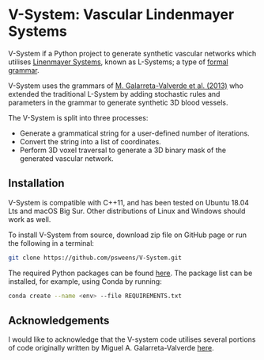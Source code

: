 # V-System: Vascular Lindenmayer Systems

V-System if a Python project to generate synthetic vascular networks which utilises [Linenmayer Systems](https://en.wikipedia.org/wiki/L-system), known as L-Systems; a type of [formal grammar](https://en.wikipedia.org/wiki/Formal_grammar).

V-System uses the grammars of [M. Galarreta-Valverde et al. (2013)](https://www.spiedigitallibrary.org/conference-proceedings-of-spie/8669/86691I/Three-dimensional-synthetic-blood-vessel-generation-using-stochastic-L-systems/10.1117/12.2007532.full?SSO=1) who extended the traditional L-System by adding stochastic rules and parameters in the grammar to generate synthetic 3D blood vessels.

The V-System is split into three processes:
* Generate a grammatical string for a user-defined number of iterations.
* Convert the string into a list of coordinates.
* Perform 3D voxel traversal to generate a 3D binary mask of the generated vascular network.

## Installation
V-System is compatible with C++11, and has been tested on Ubuntu 18.04 Lts and macOS Big Sur. 
Other distributions of Linux and Windows should work as well.

To install V-System from source, download zip file on GitHub page or run the following in a terminal:
```bash
git clone https://github.com/psweens/V-System.git
```

The required Python packages can be found [here](https://github.com/psweens/V-System/blob/master/REQUIREMENTS.txt). The package list can be installed, for example, using Conda by running:
```bash
conda create --name <env> --file REQUIREMENTS.txt
```

## Acknowledgements
I would like to acknowledge that the V-system code utilises several portions of code originally written by Miguel A. Galarreta-Valverde [here](https://teses.usp.br/teses/disponiveis/45/45134/tde-30112012-172822/pt-br.php).
